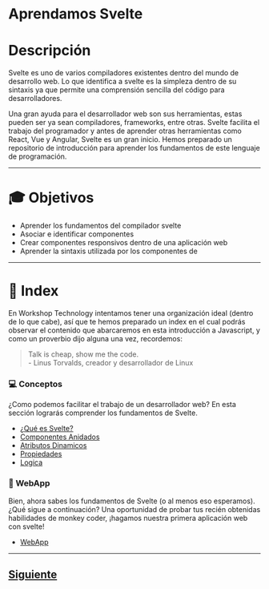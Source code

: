 # Aprendamos Svelte


# Descripción
Svelte es uno de varios compiladores existentes dentro del mundo de desarrollo web. Lo que identifica a svelte es la simpleza dentro de su sintaxis ya que permite una comprensión sencilla del código para desarrolladores.

Una gran ayuda para el desarrollador web son sus herramientas, estas pueden ser ya sean compiladores, frameworks, entre otras. Svelte facilita el trabajo del programador y antes de aprender otras herramientas como React, Vue y Angular, Svelte es un gran inicio. Hemos preparado un repositorio de introducción para aprender los fundamentos de este lenguaje de programación.

___
# :mortar_board: Objetivos
* Aprender los fundamentos del compilador svelte
* Asociar e identificar componentes
* Crear componentes responsivos dentro de una aplicación web
* Aprender la sintaxis utilizada por los componentes de 
___
# :page_with_curl: Index
En Workshop Technology intentamos tener una organización ideal (dentro de lo que cabe), así que te hemos preparado un index en el cual podrás observar el contenido que abarcaremos en esta introducción a Javascript, y como un proverbio dijo alguna una vez, recordemos:
> Talk is cheap, show me the code.
> <br>- Linus Torvalds, creador y desarrollador de Linux

### :computer: Conceptos
¿Como podemos facilitar el trabajo de un desarrollador web? En esta sección lograrás comprender los fundamentos de Svelte.
* [¿Qué es Svelte?](https://github.com/PedroEdu6786/Materiales/blob/master/Talleres/Svelte/2.-queEsSvelte.md)
* [Componentes Anidados](https://github.com/PedroEdu6786/Materiales/blob/master/Talleres/Svelte/3.-nestedComponents.md)
* [Atributos Dinamicos](https://github.com/PedroEdu6786/Materiales/blob/master/Talleres/Svelte/4.-atributosDinamicos.md)
* [Propiedades](https://github.com/PedroEdu6786/Materiales/blob/master/Talleres/Svelte/5.-props.md)
* [Logica](https://github.com/PedroEdu6786/Materiales/blob/master/Talleres/Svelte/6.-Logic.md)

### :running: WebApp
Bien, ahora sabes los fundamentos de Svelte (o al menos eso esperamos). ¿Qué sigue a continuación? Una oportunidad de probar
tus recién obtenidas habilidades de monkey coder, ¡hagamos nuestra primera aplicación web con svelte!
* [WebApp](https://github.com/PedroEdu6786/Materiales/blob/master/Talleres/Svelte/7.-webApp.md)
___

## [Siguiente](https://github.com/PedroEdu6786/Materiales/blob/master/Talleres/Svelte/2.-queEsSvelte.md)
